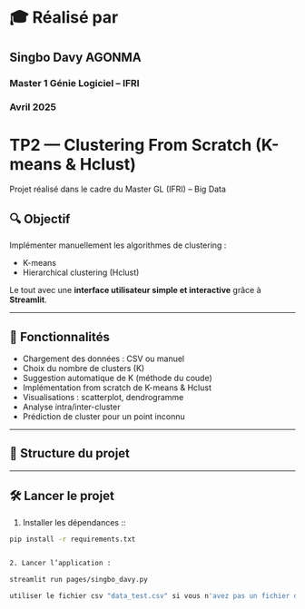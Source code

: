 # 🎓 Réalisé par
## Singbo Davy AGONMA
### Master 1 Génie Logiciel – IFRI
### Avril 2025

# TP2 — Clustering From Scratch (K-means & Hclust)

Projet réalisé dans le cadre du Master GL (IFRI) – Big Data

## 🔍 Objectif

Implémenter manuellement les algorithmes de clustering :
- K-means
- Hierarchical clustering (Hclust)

Le tout avec une **interface utilisateur simple et interactive** grâce à **Streamlit**.

---

## 🚀 Fonctionnalités

- Chargement des données : CSV ou manuel
- Choix du nombre de clusters (K)
- Suggestion automatique de K (méthode du coude)
- Implémentation from scratch de K-means & Hclust
- Visualisations : scatterplot, dendrogramme
- Analyse intra/inter-cluster
- Prédiction de cluster pour un point inconnu

---

## 📁 Structure du projet


---

## 🛠️ Lancer le projet

1. Installer les dépendances ::

```bash
pip install -r requirements.txt


2. Lancer l’application :

streamlit run pages/singbo_davy.py

utiliser le fichier csv "data_test.csv" si vous n'avez pas un fichier de test

